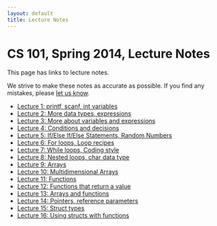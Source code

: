 ```yaml
---
layout: default
title: Lecture Notes
---
```


# CS 101, Spring 2014, Lecture Notes

This page has links to lecture notes.

We strive to make these notes as accurate as possible.
If you find any mistakes, please [let us know](mailto:dhovemey@ycp.edu).

* [Lecture 1: printf, scanf, int variables](lecture01.html)
* [Lecture 2: More data types, expressions](lecture02.html)
* [Lecture 3: More about variables and expressions](lecture03.html)
* [Lecture 4: Conditions and decisions](lecture04.html)
* [Lecture 5: If/Else If/Else Statements, Random Numbers](lecture05.html)
* [Lecture 6: For loops, Loop recipes](lecture06.html)
* [Lecture 7: While loops, Coding style](lecture07.html)
* [Lecture 8: Nested loops, char data type](lecture08.html)
* [Lecture 9: Arrays](lecture09.html)
* [Lecture 10: Multidimensional Arrays](lecture10.html)
* [Lecture 11: Functions](lecture11.html)
* [Lecture 12: Functions that return a value](lecture12.html)
* [Lecture 13: Arrays and functions](lecture13.html)
* [Lecture 14: Pointers, reference parameters](lecture14.html)
* [Lecture 15: Struct types](lecture15.html)
* [Lecture 16: Using structs with functions](lecture16.html)

